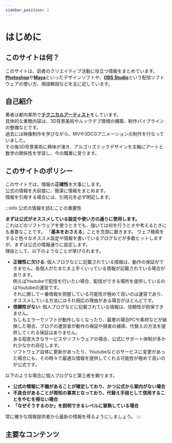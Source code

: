 ```yaml
---
sidebar_position: 1
---
```


# はじめに

## このサイトは何？

このサイトは、読者のクリエイティブ活動に役立つ情報をまとめています。  
[**Photoshop**](https://www.adobe.com/jp/products/photoshop.html)や[**Maya**](https://www.autodesk.com/jp/products/maya/overview?term=1-YEAR&tab=subscription)といったデザインソフトや、[**OBS Studio**](https://obsproject.com/ja)という配信ソフトウェアの使い方、用語解説などを主に記しています。

## 自己紹介

著者は都内某所で[**テクニカルアーティスト**](https://magazine.cygames.co.jp/archives/12870)をしています。  
具体的な業務内容は、3D背景美術やルックデブ環境の構築、制作パイプラインの整備などです。  
過去には映像制作を学びながら、MVや3DCGアニメーションの制作を行なっていました。  
その後3D背景美術に興味が湧き、アルゴリズミックデザインを主軸にアートと数学の関係性を学習し、今の職業に至ります。  

## このサイトのポリシー
このサイトでは、情報の**正確性**を大事にします。  
公式の情報を大前提に、簡潔に情報をまとめます。  
情報を引用する場合には、引用元を必ず明記します。  

:::info 公式の情報を読むことの重要性

**まずは公式がオススメしている設定や使い方の通りに使用します。**  
これはどのソフトウェアを使うときでも、強いては何を行うときや考えるときにも重要なことです。
「**基本をおさえる**」ことを念頭に置きます。
ウェブ検索をすると色々なオススメ設定や情報を書いているブログなどが多数ヒットしますが、まずは公式の情報通りに設定します。  
理由として、以下のようなことが挙げられます。

- **正確性に欠ける**: 個人ブログなどに記載されている情報は、動作の保証ができません。各個人がたまたま上手くいっている情報が記載されている場合があります。  
例えばYoutubeで配信を行いたい場合、配信ができる場所を提供しているのはYoutubeの運営です。  
それに関して一番情報を把握している可能性が極めて高いのは運営であり、オススメしている方法にはそれ相応の理由がある場合がほとんどです。  
- **信頼性がない**: 個人ブログなどに記載されている情報は、信頼性が担保できません。  
もしもエラーでソフトが動作しなくなったり、最悪の場合PCや素材などが破損した場合、ブログの運営者が動作の保証や損害の補填、代替えの方法を提供してくれる保証はありません。  
ある程度大きなサービスやソフトウェアの場合、公式にサポート体制が多かれ少なかれ存在します。  
ソフトウェア自体に更新があったり、Youtubeなどのサービスに変更があった場合にも、その時々で最適な情報を提供してくれる可能性が極めて高いのが公式です。  

以下のような場合に個人ブログなど第三者を頼ります。

- **公式の情報に不備があることが確定しており、かつ公式から案内がない場合**
- **不具合があることが周知の事実となっており、代替え手段として信用することをやむを得ない場合**
- **「なぜそうするのか」を説明できるレベルに習熟している場合**

常に確かな情報提供者から最新の情報を得るようにしましょう。
:::

## 主要なコンテンツ


